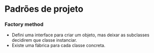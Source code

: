 # Padrões de projeto

### Factory method
- Defini uma interface para criar um objeto, mas deixar as subclasses decidirem que classe instanciar.
- Existe uma fábrica para cada classe concreta.
